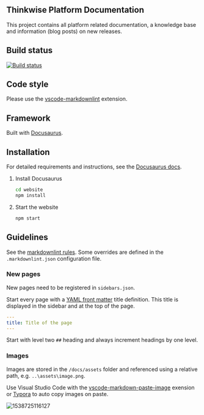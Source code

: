 ## Thinkwise Platform Documentation

This project contains all platform related documentation, a knowledge base and information (blog posts) on new releases.

## Build status

[![Build status](https://dev.azure.com/thinkwise/Documentation/_apis/build/status/Documentation-CI)](https://dev.azure.com/thinkwise/Documentation/_build/latest?definitionId=57)

## Code style

Please use the [vscode-markdownlint](https://github.com/DavidAnson/vscode-markdownlint) extension.

## Framework

Built with [Docusaurus](https://docusaurus.io/).

## Installation

For detailed requirements and instructions, see the [Docusaurus docs](https://docusaurus.io/docs/en/installation).

1. Install Docusaurus

   ```sh
   cd website
   npm install
   ```

2. Start the website

   ```sh
   npm start
   ```

## Guidelines

See the [markdownlint rules](https://github.com/DavidAnson/markdownlint/blob/master/doc/Rules.md). Some overrides are defined in the `.markdownlint.json` configuration file.

### New pages

New pages need to be registered in `sidebars.json`.

Start every page with a [YAML front matter](http://assemble.io/docs/YAML-front-matter.html) title definition. This title is displayed in the sidebar and at the top of the page.

```yaml
---
title: Title of the page
---
```

Start with level two `##` heading and always increment headings by one level.

### Images

Images are stored in the `/docs/assets` folder and referenced using a relative path, e.g. `..\assets\image.png`.

Use Visual Studio Code with the [vscode-markdown-paste-image](https://github.com/telesoho/vscode-markdown-paste-image) exension or [Typora](https://typora.io/) to auto copy images on paste.

![1538725116127](../assets/1538725116127.png)